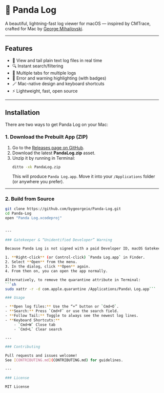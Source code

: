 # 🐼 Panda Log

A beautiful, lightning-fast log viewer for macOS — inspired by CMTrace, crafted for Mac by [George Mihailovski](https://bygeorge.io).

---

## Features

- 📝 View and tail plain text log files in real time
- 🔍 Instant search/filtering
- 🧷 Multiple tabs for multiple logs
- 🐞 Error and warning highlighting (with badges)
- 🪄 Mac-native design and keyboard shortcuts
- ⚡ Lightweight, fast, open source

---

## Installation

There are two ways to get Panda Log on your Mac:

### 1. Download the Prebuilt App (ZIP)

1. Go to the [Releases page on GitHub](https://github.com/bygeorgeio/Panda-Log/releases).
2. Download the latest **PandaLog.zip** asset.
3. Unzip it by running in Terminal:
    ```sh
    ditto -xk PandaLog.zip
    ```
    This will produce `Panda Log.app`. Move it into your `/Applications` folder (or anywhere you prefer).

---

### 2. Build from Source

```sh
git clone https://github.com/bygeorgeio/Panda-Log.git
cd Panda-Log
open "Panda Log.xcodeproj"


---

### Gatekeeper & “Unidentified Developer” Warning

Because Panda Log is not signed with a paid Developer ID, macOS Gatekeeper will show a warning the first time you open it:

1. **Right-click** (or Control-click) `Panda Log.app` in Finder.
2. Select **Open** from the menu.
3. In the dialog, click **Open** again.
4. From then on, you can open the app normally.

Alternatively, to remove the quarantine attribute in Terminal:
```sh
sudo xattr -r -d com.apple.quarantine /Applications/Panda\ Log.app```

### Usage

- **Open log files:** Use the “+” button or `Cmd+O`.
- **Search:** Press `Cmd+F` or use the search field.
- **Follow Tail:** Toggle to always see the newest log lines.
- **Keyboard Shortcuts:**
    - `Cmd+W` Close tab
    - `Cmd+L` Clear search

---

### Contributing

Pull requests and issues welcome!  
See [CONTRIBUTING.md](CONTRIBUTING.md) for guidelines.

---

### License

MIT License

